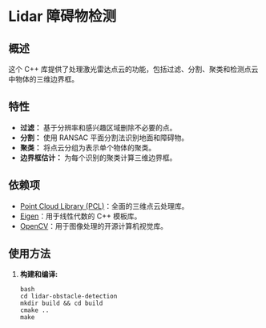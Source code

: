 # Lidar 障碍物检测

## 概述
这个 C++ 库提供了处理激光雷达点云的功能，包括过滤、分割、聚类和检测点云中物体的三维边界框。

## 特性
- **过滤：** 基于分辨率和感兴趣区域删除不必要的点。
- **分割：** 使用 RANSAC 平面分割法识别地面和障碍物。
- **聚类：** 将点云分组为表示单个物体的聚类。
- **边界框估计：** 为每个识别的聚类计算三维边界框。

## 依赖项
- [Point Cloud Library (PCL)](https://pointclouds.org/)：全面的三维点云处理库。
- [Eigen](https://eigen.tuxfamily.org/)：用于线性代数的 C++ 模板库。
- [OpenCV](https://opencv.org/)：用于图像处理的开源计算机视觉库。

## 使用方法
1. **构建和编译:**
   ```
   bash
   cd lidar-obstacle-detection
   mkdir build && cd build
   cmake ..
   make
